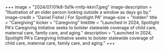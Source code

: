 +++
image = "2024/07/01k8-5d1k-rmfp-kkm7.jpeg"
image-description = "Illustration of an older person looking outside a window as days go by."
image-credit = "Daniel Fishel / For Spotlight PA"
image-size = "hidden"
title = "Caregiving"
kicker = "Caregiving"
linktitle = "Launched in 2024, Spotlight PA's Caregiving Initiative seeks to bolster statewide coverage of child care, maternal care, family care, and aging."
description = "Launched in 2024, Spotlight PA's Caregiving Initiative seeks to bolster statewide coverage of child care, maternal care, family care, and aging."
+++
